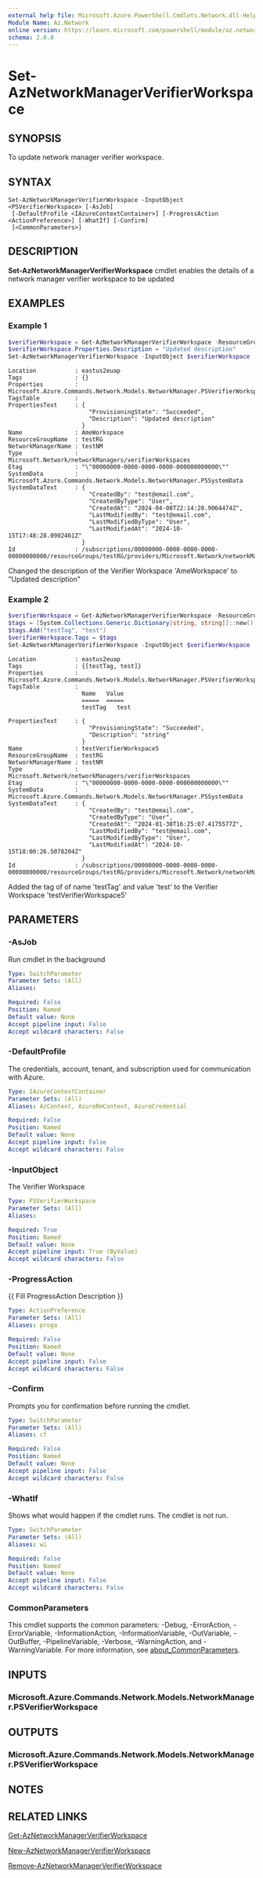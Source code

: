 ```yaml
---
external help file: Microsoft.Azure.PowerShell.Cmdlets.Network.dll-Help.xml
Module Name: Az.Network
online version: https://learn.microsoft.com/powershell/module/az.network/set-aznetworkmanagerverifierworkspace
schema: 2.0.0
---
```


# Set-AzNetworkManagerVerifierWorkspace

## SYNOPSIS
To update network manager verifier workspace.

## SYNTAX

```
Set-AzNetworkManagerVerifierWorkspace -InputObject <PSVerifierWorkspace> [-AsJob]
 [-DefaultProfile <IAzureContextContainer>] [-ProgressAction <ActionPreference>] [-WhatIf] [-Confirm]
 [<CommonParameters>]
```

## DESCRIPTION
**Set-AzNetworkManagerVerifierWorkspace** cmdlet enables the details of a network manager verifier workspace to be updated
## EXAMPLES

### Example 1
```powershell
$verifierWorkspace = Get-AzNetworkManagerVerifierWorkspace -ResourceGroupName "testRG" -NetworkManagerName "testNM" -Name "AmeWorkspace"
$verifierWorkspace.Properties.Description = "Updated description"
Set-AzNetworkManagerVerifierWorkspace -InputObject $verifierWorkspace
```

```output
Location           : eastus2euap
Tags               : {}
Properties         : Microsoft.Azure.Commands.Network.Models.NetworkManager.PSVerifierWorkspaceProperties
TagsTable          :
PropertiesText     : {
                       "ProvisioningState": "Succeeded",
                       "Description": "Updated description"
                     }
Name               : AmeWorkspace
ResourceGroupName  : testRG
NetworkManagerName : testNM
Type               : Microsoft.Network/networkManagers/verifierWorkspaces
Etag               : "\"00000000-0000-0000-0000-000000000000\""
SystemData         : Microsoft.Azure.Commands.Network.Models.NetworkManager.PSSystemData
SystemDataText     : {
                       "CreatedBy": "test@email.com",
                       "CreatedByType": "User",
                       "CreatedAt": "2024-04-08T22:14:28.9064474Z",
                       "LastModifiedBy": "test@email.com",
                       "LastModifiedByType": "User",
                       "LastModifiedAt": "2024-10-15T17:48:28.0902461Z"
                     }
Id                 : /subscriptions/00000000-0000-0000-0000-00000000000/resourceGroups/testRG/providers/Microsoft.Network/networkManagers/testNM/verifierWorkspaces/AmeWorkspace

```

Changed the description of the Verifier Workspace 'AmeWorkspace' to "Updated description"
### Example 2
```powershell
$verifierWorkspace = Get-AzNetworkManagerVerifierWorkspace -ResourceGroupName "testRG" -NetworkManagerName "testNM" -Name "testVerifierWorkspace5"
$tags = [System.Collections.Generic.Dictionary[string, string]]::new()
$tags.Add("testTag", "test")
$verifierWorkspace.Tags = $tags
Set-AzNetworkManagerVerifierWorkspace -InputObject $verifierWorkspace
```

```output
Location           : eastus2euap
Tags               : {[testTag, test]}
Properties         : Microsoft.Azure.Commands.Network.Models.NetworkManager.PSVerifierWorkspaceProperties
TagsTable          :
                     Name   Value
                     =====  =====
                     testTag   test

PropertiesText     : {
                       "ProvisioningState": "Succeeded",
                       "Description": "string"
                     }
Name               : testVerifierWorkspace5
ResourceGroupName  : testRG
NetworkManagerName : testNM
Type               : Microsoft.Network/networkManagers/verifierWorkspaces
Etag               : "\"00000000-0000-0000-0000-000000000000\""
SystemData         : Microsoft.Azure.Commands.Network.Models.NetworkManager.PSSystemData
SystemDataText     : {
                       "CreatedBy": "test@email.com",
                       "CreatedByType": "User",
                       "CreatedAt": "2024-01-30T16:25:07.4175577Z",
                       "LastModifiedBy": "test@email.com",
                       "LastModifiedByType": "User",
                       "LastModifiedAt": "2024-10-15T18:00:26.5078204Z"
                     }
Id                 : /subscriptions/00000000-0000-0000-0000-00000000000/resourceGroups/testRG/providers/Microsoft.Network/networkManagers/testNM/verifierWorkspaces/testVerifierWorkspace5
```

Added the tag of of name 'testTag' and value 'test' to the Verifier Workspace 'testVerifierWorkspace5'

## PARAMETERS

### -AsJob
Run cmdlet in the background

```yaml
Type: SwitchParameter
Parameter Sets: (All)
Aliases:

Required: False
Position: Named
Default value: None
Accept pipeline input: False
Accept wildcard characters: False
```

### -DefaultProfile
The credentials, account, tenant, and subscription used for communication with Azure.

```yaml
Type: IAzureContextContainer
Parameter Sets: (All)
Aliases: AzContext, AzureRmContext, AzureCredential

Required: False
Position: Named
Default value: None
Accept pipeline input: False
Accept wildcard characters: False
```

### -InputObject
The Verifier Workspace

```yaml
Type: PSVerifierWorkspace
Parameter Sets: (All)
Aliases:

Required: True
Position: Named
Default value: None
Accept pipeline input: True (ByValue)
Accept wildcard characters: False
```

### -ProgressAction
{{ Fill ProgressAction Description }}

```yaml
Type: ActionPreference
Parameter Sets: (All)
Aliases: proga

Required: False
Position: Named
Default value: None
Accept pipeline input: False
Accept wildcard characters: False
```

### -Confirm
Prompts you for confirmation before running the cmdlet.

```yaml
Type: SwitchParameter
Parameter Sets: (All)
Aliases: cf

Required: False
Position: Named
Default value: None
Accept pipeline input: False
Accept wildcard characters: False
```

### -WhatIf
Shows what would happen if the cmdlet runs.
The cmdlet is not run.

```yaml
Type: SwitchParameter
Parameter Sets: (All)
Aliases: wi

Required: False
Position: Named
Default value: None
Accept pipeline input: False
Accept wildcard characters: False
```

### CommonParameters
This cmdlet supports the common parameters: -Debug, -ErrorAction, -ErrorVariable, -InformationAction, -InformationVariable, -OutVariable, -OutBuffer, -PipelineVariable, -Verbose, -WarningAction, and -WarningVariable. For more information, see [about_CommonParameters](http://go.microsoft.com/fwlink/?LinkID=113216).

## INPUTS

### Microsoft.Azure.Commands.Network.Models.NetworkManager.PSVerifierWorkspace

## OUTPUTS

### Microsoft.Azure.Commands.Network.Models.NetworkManager.PSVerifierWorkspace

## NOTES

## RELATED LINKS
[Get-AzNetworkManagerVerifierWorkspace](./Get-AzNetworkManagerVerifierWorkspace.md)

[New-AzNetworkManagerVerifierWorkspace](./New-AzNetworkManagerVerifierWorkspace.md)

[Remove-AzNetworkManagerVerifierWorkspace](./Remove-AzNetworkManagerVerifierWorkspace.md)